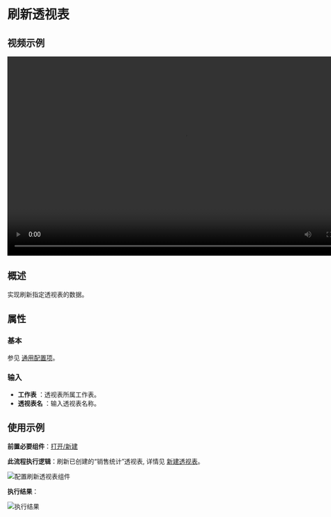# 刷新透视表

## 视频示例

<video controls height='450px' width='800px' src="https://encooacademy.oss-cn-shanghai.aliyuncs.com/activity/RefreshPivotTable.mp4"></video>

## 概述

实现刷新指定透视表的数据。

## 属性

### 基本

参见 [通用配置项](../../Appendix/CommonConfigurationItems.md)。

### 输入

- **工作表** ：透视表所属工作表。
- **透视表名** ：输入透视表名称。

## 使用示例

**前置必要组件**：[打开/新建](../OfficeExcel/OpenExcel.md)

**此流程执行逻辑**：刷新已创建的“销售统计”透视表, 详情见 [新建透视表](./CreatePivotTable.md)。

![配置刷新透视表组件](https://docimages.blob.core.chinacloudapi.cn/images/Activities/RefreshPivotTable1.png)

**执行结果**：

![执行结果](https://docimages.blob.core.chinacloudapi.cn/images/Activities/RefreshPivotTable3.png)
